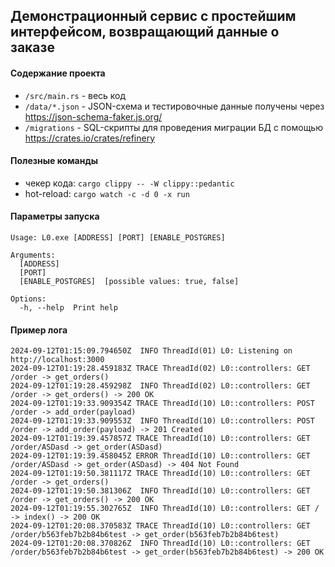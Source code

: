 ## Демонстрационный сервис с простейшим интерфейсом, возвращающий данные о заказе

#### Содержание проекта
- `/src/main.rs` - весь код
- `/data/*.json` - JSON-схема и тестировочные данные получены через https://json-schema-faker.js.org/ 
- `/migrations` - SQL-скрипты для проведения миграции БД с помощью https://crates.io/crates/refinery

#### Полезные команды
- чекер кода: `cargo clippy -- -W clippy::pedantic`
- hot-reload: `cargo watch -c -d 0 -x run`

#### Параметры запуска
```
Usage: L0.exe [ADDRESS] [PORT] [ENABLE_POSTGRES]

Arguments:
  [ADDRESS]
  [PORT]
  [ENABLE_POSTGRES]  [possible values: true, false]

Options:
  -h, --help  Print help
```

#### Пример лога

```
2024-09-12T01:15:09.794650Z  INFO ThreadId(01) L0: Listening on http://localhost:3000
2024-09-12T01:19:28.459183Z TRACE ThreadId(02) L0::controllers: GET /order -> get_orders()
2024-09-12T01:19:28.459298Z  INFO ThreadId(02) L0::controllers: GET /order -> get_orders() -> 200 OK
2024-09-12T01:19:33.909354Z TRACE ThreadId(10) L0::controllers: POST /order -> add_order(payload)
2024-09-12T01:19:33.909553Z  INFO ThreadId(10) L0::controllers: POST /order -> add_order(payload) -> 201 Created
2024-09-12T01:19:39.457857Z TRACE ThreadId(10) L0::controllers: GET /order/ASDasd -> get_order(ASDasd)
2024-09-12T01:19:39.458045Z ERROR ThreadId(10) L0::controllers: GET /order/ASDasd -> get_order(ASDasd) -> 404 Not Found
2024-09-12T01:19:50.381117Z TRACE ThreadId(10) L0::controllers: GET /order -> get_orders()
2024-09-12T01:19:50.381306Z  INFO ThreadId(10) L0::controllers: GET /order -> get_orders() -> 200 OK
2024-09-12T01:19:55.302765Z  INFO ThreadId(10) L0::controllers: GET / -> index() -> 200 OK
2024-09-12T01:20:08.370583Z TRACE ThreadId(10) L0::controllers: GET /order/b563feb7b2b84b6test -> get_order(b563feb7b2b84b6test)
2024-09-12T01:20:08.370826Z  INFO ThreadId(10) L0::controllers: GET /order/b563feb7b2b84b6test -> get_order(b563feb7b2b84b6test) -> 200 OK
```